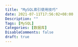 ```yaml
---
title: "MySQL索引使用技巧"
date: 2021-07-11T17:56:02+08:00
Description: ""
Tags: [MySQL]
Categories: [数据库]
DisableComments: false
draft: true
---
```


